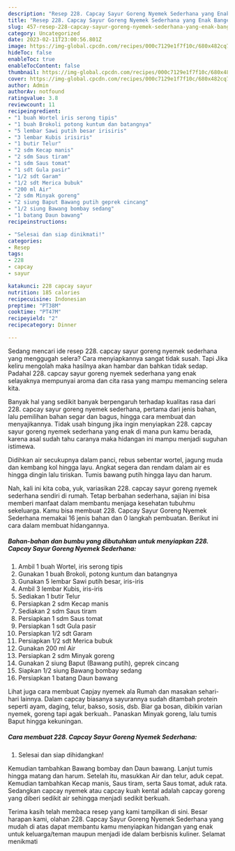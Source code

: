 ```yaml
---
description: "Resep 228. Capcay Sayur Goreng Nyemek Sederhana yang Enak Banget"
title: "Resep 228. Capcay Sayur Goreng Nyemek Sederhana yang Enak Banget"
slug: 457-resep-228-capcay-sayur-goreng-nyemek-sederhana-yang-enak-banget
category: Uncategorized
date: 2023-02-11T23:00:56.801Z
image: https://img-global.cpcdn.com/recipes/000c7129e1f7f10c/680x482cq70/228-capcay-sayur-goreng-nyemek-sederhana-foto-resep-utama.jpg
hideToc: false
enableToc: true
enableTocContent: false
thumbnail: https://img-global.cpcdn.com/recipes/000c7129e1f7f10c/680x482cq70/228-capcay-sayur-goreng-nyemek-sederhana-foto-resep-utama.jpg
cover: https://img-global.cpcdn.com/recipes/000c7129e1f7f10c/680x482cq70/228-capcay-sayur-goreng-nyemek-sederhana-foto-resep-utama.jpg
author: Admin
authorAv: notfound
ratingvalue: 3.8
reviewcount: 11
recipeingredient:
- "1 buah Wortel iris serong tipis"
- "1 buah Brokoli potong kuntum dan batangnya"
- "5 lembar Sawi putih besar irisiris"
- "3 lembar Kubis irisiris"
- "1 butir Telur"
- "2 sdm Kecap manis"
- "2 sdm Saus tiram"
- "1 sdm Saus tomat"
- "1 sdt Gula pasir"
- "1/2 sdt Garam"
- "1/2 sdt Merica bubuk"
- "200 ml Air"
- "2 sdm Minyak goreng"
- "2 siung Baput Bawang putih geprek cincang"
- "1/2 siung Bawang bombay sedang"
- "1 batang Daun bawang"
recipeinstructions:

- "Selesai dan siap dinikmati!"
categories:
- Resep
tags:
- 228
- capcay
- sayur

katakunci: 228 capcay sayur 
nutrition: 185 calories
recipecuisine: Indonesian
preptime: "PT38M"
cooktime: "PT47M"
recipeyield: "2"
recipecategory: Dinner

---
```



Sedang mencari ide resep 228. capcay sayur goreng nyemek sederhana yang menggugah selera? Cara menyiapkannya sangat tidak susah. Tapi Jika keliru mengolah maka hasilnya akan hambar dan bahkan tidak sedap. Padahal 228. capcay sayur goreng nyemek sederhana yang enak selayaknya mempunyai aroma dan cita rasa yang mampu memancing selera kita.


Banyak hal yang sedikit banyak berpengaruh terhadap kualitas rasa dari 228. capcay sayur goreng nyemek sederhana, pertama dari jenis bahan, lalu pemilihan bahan segar dan bagus, hingga cara membuat dan menyajikannya. Tidak usah bingung jika ingin menyiapkan 228. capcay sayur goreng nyemek sederhana yang enak di mana pun kamu berada, karena asal sudah tahu caranya maka hidangan ini mampu menjadi suguhan istimewa.

Didihkan air secukupnya dalam panci, rebus sebentar wortel, jagung muda dan kembang kol hingga layu. Angkat segera dan rendam dalam air es hingga dingin lalu tiriskan. Tumis bawang putih hingga layu dan harum.


Nah, kali ini kita coba, yuk, variasikan 228. capcay sayur goreng nyemek sederhana sendiri di rumah. Tetap berbahan sederhana, sajian ini bisa memberi manfaat dalam membantu menjaga kesehatan tubuhmu sekeluarga. Kamu bisa membuat 228. Capcay Sayur Goreng Nyemek Sederhana memakai 16 jenis bahan dan 0 langkah pembuatan. Berikut ini cara dalam membuat hidangannya.

<!--inarticleads1-->

##### Bahan-bahan dan bumbu yang dibutuhkan untuk menyiapkan 228. Capcay Sayur Goreng Nyemek Sederhana:

1. Ambil 1 buah Wortel, iris serong tipis
1. Gunakan 1 buah Brokoli, potong kuntum dan batangnya
1. Gunakan 5 lembar Sawi putih besar, iris-iris
1. Ambil 3 lembar Kubis, iris-iris
1. Sediakan 1 butir Telur
1. Persiapkan 2 sdm Kecap manis
1. Sediakan 2 sdm Saus tiram
1. Persiapkan 1 sdm Saus tomat
1. Persiapkan 1 sdt Gula pasir
1. Persiapkan 1/2 sdt Garam
1. Persiapkan 1/2 sdt Merica bubuk
1. Gunakan 200 ml Air
1. Persiapkan 2 sdm Minyak goreng
1. Gunakan 2 siung Baput (Bawang putih), geprek cincang
1. Siapkan 1/2 siung Bawang bombay sedang
1. Persiapkan 1 batang Daun bawang


Lihat juga cara membuat Capjay nyemek ala Rumah dan masakan sehari-hari lainnya. Dalam capcay biasanya sayurannya sudah ditambah protein seperti ayam, daging, telur, bakso, sosis, dsb. Biar ga bosan, dibikin varian nyemek, goreng tapi agak berkuah.. Panaskan Minyak goreng, lalu tumis Baput hingga kekuningan. 

<!--inarticleads2-->

##### Cara membuat 228. Capcay Sayur Goreng Nyemek Sederhana:


1. Selesai dan siap dihidangkan!

Kemudian tambahkan Bawang bombay dan Daun bawang. Lanjut tumis hingga matang dan harum. Setelah itu, masukkan Air dan telur, aduk cepat. Kemudian tambahkan Kecap manis, Saus tiram, serta Saus tomat, aduk rata. Sedangkan capcay nyemek atau capcay kuah kental adalah capcay goreng yang diberi sedikit air sehingga menjadi sedikit berkuah. 

Terima kasih telah membaca resep yang kami tampilkan di sini. Besar harapan kami, olahan 228. Capcay Sayur Goreng Nyemek Sederhana yang mudah di atas dapat membantu kamu menyiapkan hidangan yang enak untuk keluarga/teman maupun menjadi ide dalam berbisnis kuliner. Selamat menikmati
